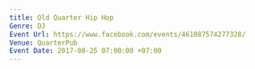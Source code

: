```yaml
---
title: Old Quarter Hip Hop
Genre: DJ
Event Url: https://www.facebook.com/events/461087574277328/
Venue: QuarterPub
Event Date: 2017-08-25 07:00:00 +07:00
---
```


